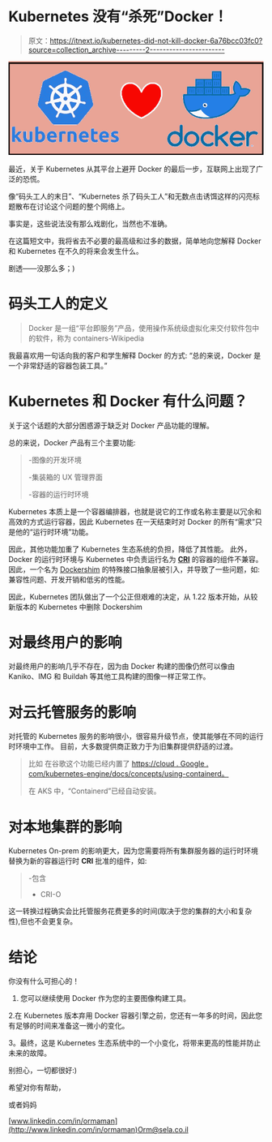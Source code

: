 # Kubernetes 没有“杀死”Docker！

> 原文：<https://itnext.io/kubernetes-did-not-kill-docker-6a76bcc03fc0?source=collection_archive---------2----------------------->

![](img/f522a69ce25a1f3ea36f4e1003219e1f.png)

最近，关于 Kubernetes 从其平台上避开 Docker 的最后一步，互联网上出现了广泛的恐慌。

像“码头工人的末日”、“Kubernetes 杀了码头工人”和无数点击诱饵这样的闪亮标题散布在讨论这个问题的整个网络上。

事实是，这些说法没有那么戏剧化，当然也不准确。

在这篇短文中，我将省去不必要的最高级和过多的数据，简单地向您解释 Docker 和 Kubernetes 在不久的将来会发生什么。

剧透——没那么多；)

# 码头工人的定义

> Docker 是一组“平台即服务”产品，使用操作系统级虚拟化来交付软件包中的软件，称为 containers-Wikipedia

我最喜欢用一句话向我的客户和学生解释 Docker 的方式:
“总的来说，Docker 是一个非常舒适的容器包装工具。”

# Kubernetes 和 Docker 有什么问题？

关于这个话题的大部分困惑源于缺乏对 Docker 产品功能的理解。

总的来说，Docker 产品有三个主要功能:

> -图像的开发环境
> 
> -集装箱的 UX 管理界面
> 
> -容器的运行时环境

Kubernetes 本质上是一个容器编排器，也就是说它的工作或名称主要是以冗余和高效的方式运行容器，因此 Kubernetes 在一天结束时对 Docker 的所有“需求”只是他的“运行时环境”功能。

因此，其他功能加重了 Kubernetes 生态系统的负担，降低了其性能。
此外，Docker 的运行时环境与 Kubernetes 中负责运行名为 [**CRI**](https://kubernetes.io/blog/2016/12/container-runtime-interface-cri-in-kubernetes/) 的容器的组件不兼容。
因此，一个名为 [Dockershim](https://kubernetes.io/blog/2020/12/02/dockershim-faq/) 的特殊接口抽象层被引入，并导致了一些问题，如:
兼容性问题、开发开销和低劣的性能。

因此，Kubernetes 团队做出了一个公正但艰难的决定，从 1.22 版本开始，从较新版本的 Kubernetes 中删除 Dockershim

# 对最终用户的影响

对最终用户的影响几乎不存在，因为由 Docker 构建的图像仍然可以像由 Kaniko、IMG 和 Buildah 等其他工具构建的图像一样正常工作。

# 对云托管服务的影响

对托管的 Kubernetes 服务的影响很小，很容易升级节点，使其能够在不同的运行时环境中工作。
目前，大多数提供商正致力于为旧集群提供舒适的过渡。

> 比如
> 在谷歌这个功能已经内置了
> [https://cloud . Google . com/kubernetes-engine/docs/concepts/using-containerd。](https://cloud.google.com/kubernetes-engine/docs/concepts/using-containerd.)
> 
> 在 AKS 中，“Containerd”已经自动安装。

# 对本地集群的影响

Kubernetes On-prem 的影响更大，因为您需要将所有集群服务器的运行时环境替换为新的容器运行时 **CRI** 批准的组件，如:

> -包含
> 
> - CRI-O

这一转换过程确实会比托管服务花费更多的时间(取决于您的集群的大小和复杂性),但也不会更复杂。

# 结论

你没有什么可担心的！

1.  您可以继续使用 Docker 作为您的主要图像构建工具。

2.在 Kubernetes 版本弃用 Docker 容器引擎之前，您还有一年多的时间，因此您有足够的时间来准备这一微小的变化。

3。最终，这是 Kubernetes 生态系统中的一个小变化，将带来更高的性能并防止未来的故障。

别担心，一切都很好:)

希望对你有帮助，

或者妈妈

[www.linkedin.com/in/ormaman](http://www.linkedin.com/in/ormaman)Orm@sela.co.il